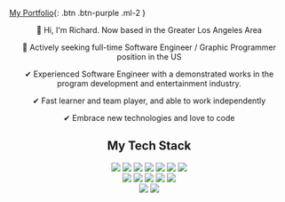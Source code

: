 [My Portfolio](https://rchien.me/){: .btn .btn-purple .ml-2 }
  
<div align="center">
  <p>👋 Hi, I'm Richard. Now based in the Greater Los Angeles Area</p>
  <p>🤔 Actively seeking full-time Software Engineer / Graphic Programmer position in the US</p>
  <p>✔ Experienced Software Engineer with a demonstrated works in the program development and entertainment industry.</p>
  <p>✔ Fast learner and team player, and able to work independently</p>
  <p>✔ Embrace new technologies and love to code</p>
</div>

<div align="center">
  <h2>My Tech Stack</h2>
</div>

<div align="center">
  <img src="https://img.shields.io/badge/C++-00599C?&style=flat-square&logo=c%2B%2B&logoColor=white" />
  <img src="https://img.shields.io/badge/c%23%20-%23239120.svg?&style=flat-square&logo=c-sharp&logoColor=white" />
  <img src="https://img.shields.io/badge/-Java-007396?style=flat-square&logo=java" />
  <img src="https://img.shields.io/badge/-JavaScript-F7DF1E?style=flat-square&logo=javascript&logoColor=222222" />
  <img src="https://img.shields.io/badge/-Python-1E415D?style=flat-square&logo=python" />
  <img src="https://img.shields.io/badge/-TypeScript-007ACC?style=flat-square&logo=typescript" />
  <img src="https://img.shields.io/badge/-Swift-FA7343?style=flat-square&logo=swift&logoColor=white" />
</div>

<div align="center">
  <img src="https://img.shields.io/badge/-Node.js-339933?&style=flat-square&logo=node.js&logoColor=white"/>
  <img src="https://img.shields.io/badge/-MySQL-4479A1?style=flat-square&logo=mysql&logoColor=white" />
  <img src="https://img.shields.io/badge/angular%20-%23DD0031.svg?&style=flat-square&logo=angular&logoColor=white" />
  <img src="https://img.shields.io/badge/bootstrap%20-%23563D7C.svg?&style=flat-square&logo=bootstrap&logoColor=white" />
  <img src="https://img.shields.io/badge/-React-61DAF8?style=flat-square&logo=react&logoColor=222222" />
</div>

<div align="center">
  <img src="https://img.shields.io/badge/-OpenGL-red" />
  <img src=" https://img.shields.io/badge/-OpenCV-lightgrey" />
</div>

<!--
**chien1219/chien1219** is a ✨ _special_ ✨ repository because its `README.md` (this file) appears on your GitHub profile.
